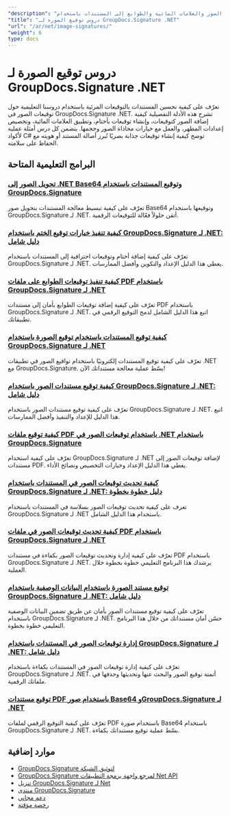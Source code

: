 ```yaml
---
"description": "دروس تعليمية كاملة حول كيفية إضافة توقيعات الصور والعلامات المائية والطوابع إلى المستندات باستخدام GroupDocs.Signature لـ .NET."
"title": "دروس توقيع الصورة لـ GroupDocs.Signature .NET"
"url": "/ar/net/image-signatures/"
"weight": 6
type: docs
---
```

# دروس توقيع الصورة لـ GroupDocs.Signature .NET

تعرّف على كيفية تحسين المستندات بالتوقيعات المرئية باستخدام دروسنا التعليمية حول توقيعات الصور في GroupDocs.Signature .NET. تشرح هذه الأدلة التفصيلية كيفية إضافة الصور كتوقيعات، وإنشاء توقيعات بأختام، وتطبيق العلامات المائية، وتخصيص إعدادات المظهر، والعمل مع خيارات محاذاة الصور وحجمها. يتضمن كل درس أمثلة عملية لأكواد C# توضح كيفية إنشاء توقيعات جذابة بصريًا تُبرز أصالة المستند أو هويته مع الحفاظ على سلامته.

## البرامج التعليمية المتاحة

### [تحويل الصور إلى .NET Base64 وتوقيع المستندات باستخدام GroupDocs.Signature](./net-base64-image-conversion-document-signing-groupdocs/)
تعرّف على كيفية تبسيط معالجة المستندات بتحويل صور Base64 وتوقيعها باستخدام GroupDocs.Signature لـ .NET. أتقن حلولاً فعّالة للتوقيعات الرقمية.

### [كيفية تنفيذ خيارات توقيع الختم باستخدام GroupDocs.Signature لـ .NET: دليل شامل](./implement-stamp-sign-options-groupdocs-signature-dotnet/)
تعرّف على كيفية إضافة أختام وتوقيعات احترافية إلى المستندات باستخدام GroupDocs.Signature لـ .NET. يغطي هذا الدليل الإعداد والتكوين وأفضل الممارسات.

### [كيفية تنفيذ توقيعات الطوابع على ملفات PDF باستخدام GroupDocs.Signature لـ .NET](./implement-stamp-signature-groupdocs-signature-pdf/)
تعرّف على كيفية إضافة توقيعات الطوابع بأمان إلى مستندات PDF باستخدام GroupDocs.Signature لـ .NET. اتبع هذا الدليل الشامل لدمج التوقيع الرقمي في تطبيقاتك.

### [كيفية توقيع المستندات باستخدام توقيع الصورة باستخدام GroupDocs.Signature لـ .NET](./sign-document-image-signature-groupdocs-signature-net/)
تعرّف على كيفية توقيع المستندات إلكترونيًا باستخدام تواقيع الصور في تطبيقات .NET مع GroupDocs.Signature. بسّط عملية معالجة مستنداتك الآن!

### [كيفية توقيع مستندات الصور باستخدام GroupDocs.Signature لـ .NET: دليل شامل](./sign-image-documents-groupdocs-signature-net/)
تعرّف على كيفية توقيع مستندات الصور باستخدام GroupDocs.Signature لـ .NET. اتبع هذا الدليل للإعداد والتنفيذ وأفضل الممارسات.

### [كيفية توقيع ملفات PDF باستخدام توقيعات الصور في .NET باستخدام GroupDocs.Signature](./professional-pdf-signature-image-dotnet-groupdocs-signature/)
تعرّف على كيفية استخدام GroupDocs.Signature لـ .NET لإضافة توقيعات الصور إلى مستندات PDF. يغطي هذا الدليل الإعداد وخيارات التخصيص ونصائح الأداء.

### [كيفية تحديث توقيعات الصور في المستندات باستخدام GroupDocs.Signature لـ .NET: دليل خطوة بخطوة](./update-image-signatures-groupdocs-signature-dotnet/)
تعرف على كيفية تحديث توقيعات الصور بسلاسة في المستندات باستخدام GroupDocs.Signature لـ .NET باستخدام هذا الدليل الشامل.

### [كيفية تحديث توقيعات الصور في ملفات PDF باستخدام GroupDocs.Signature لـ .NET](./update-image-signatures-pdf-groupdocs-net/)
تعرّف على كيفية إدارة وتحديث توقيعات الصور بكفاءة في مستندات PDF باستخدام GroupDocs.Signature لـ .NET. يرشدك هذا البرنامج التعليمي خطوة بخطوة خلال العملية.

### [توقيع مستند الصورة باستخدام البيانات الوصفية باستخدام GroupDocs.Signature لـ .NET: دليل شامل](./image-document-signing-metadata-groupdocs-signature/)
تعرّف على كيفية توقيع مستندات الصور بأمان عن طريق تضمين البيانات الوصفية باستخدام GroupDocs.Signature لـ .NET. حسّن أمان مستنداتك من خلال هذا البرنامج التعليمي خطوة بخطوة.

### [إدارة توقيعات الصور في المستندات باستخدام GroupDocs.Signature لـ .NET: دليل شامل](./manage-image-signatures-groupdocs-signature-net/)
تعرّف على كيفية إدارة توقيعات الصور في المستندات بكفاءة باستخدام GroupDocs.Signature لـ .NET. أتمتة توقيع الصور والبحث عنها وتحديثها وحذفها في ملفاتك الرقمية.

### [توقيع مستندات PDF باستخدام صور Base64 وGroupDocs.Signature لـ .NET](./sign-pdf-base64-image-groupdocs-signature/)
تعرّف على كيفية التوقيع الرقمي لملفات PDF باستخدام صورة Base64 باستخدام GroupDocs.Signature لـ .NET. بسّط عملية توقيع مستنداتك بكفاءة.

## موارد إضافية

- [GroupDocs.Signature لتوثيق الشبكة](https://docs.groupdocs.com/signature/net/)
- [GroupDocs.Signature لمرجع واجهة برمجة التطبيقات Net API](https://reference.groupdocs.com/signature/net/)
- [تنزيل GroupDocs.Signature لـ Net](https://releases.groupdocs.com/signature/net/)
- [منتدى GroupDocs.Signature](https://forum.groupdocs.com/c/signature)
- [دعم مجاني](https://forum.groupdocs.com/)
- [رخصة مؤقتة](https://purchase.groupdocs.com/temporary-license/)